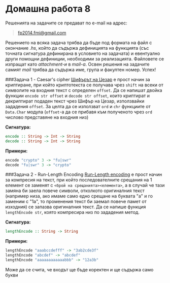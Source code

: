 Домашна работа 8
=========

Решенията на задачите се предават по e-mail на адрес:

>fp2014.fmi@gmail.com

Решението на всяка задача трябва да бъде под формата на файл с окончание *.hs*, който да съдържа дефиницията на функцията (със точната сигнатура дефинирана в условието на задачата) и евентуално други помощни дефиниции, необходими за реализацията. Файловете се изпращат като *attachment-и* в *mail-a*. Освен решения на задачите самият *mail* трябва да съдържа име, група и факултен номер. Успех!

###Задача 1 - Caesar's cipher
[Шифърът на Цезар](http://en.wikipedia.org/wiki/Caesar_cipher) е прост начин за криптиране, при който криптотекста се получава чрез `shift` на всеки от символите на входния текст с определен `offset`. Да се напишат двойка функции `encode str offset` и `decode str offset`, които криптират и декриптират подаден текст чрез Шифър на Цезар, използвайки зададения `offset`. За целта да се използват `ord` и `chr` функциите от `Data.Char` модула (`offset`-а да се прибавя към полученото чрез `ord` числово представяне на входния низ)

**Сигнатура:**

```haskell
encode :: String -> Int -> String
decode :: String -> Int -> String
```

**Примери:**

```haskell
encode "crypto" 3 -> "fu|swr"
decode "fu|swr" 3 -> "crypto"
```

###Задача 2 - Run-Length Encoding
[Run-Length encoding](http://en.wikipedia.org/wiki/Run-length_encoding) е прост начин за компресия на текст, при който последователните срещания на 1 елемент се заменят с `<брой на срещанията><елемента>`, а в случай че тази замяна би заела повече символи, отколкото оригиналния текст (например низа, ако имаме само едно срещане на буквата "а" и го заменим с "1а", то променения текст би заемал повече памет от изходния) се запазва оригиналния текст. Да се напише функция `lengthEncode str`, която компресира низ по зададения метод.


**Сигнатура:**

```haskell
lengthEncode :: String -> String
```

**Примери:**

```haskell
lengthEncode "aaabccdefff" -> "3ab2cde3f"
lengthEncode "abcdef" -> "abcdef"
lengthEncode "aaaaaaaaaaaabbb" -> "12a3b"
```

Може да се счита, че входът ще бъде коректен и ще съдържа само букви
